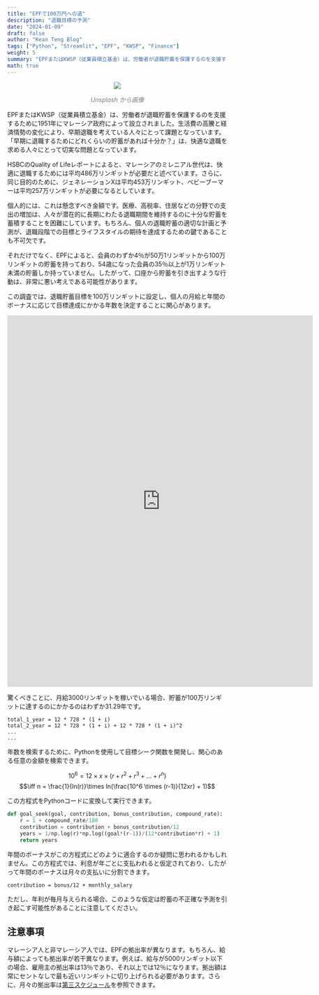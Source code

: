 ```yaml
---
title: "EPFで100万円への道"
description: "退職目標の予測"
date: "2024-01-09"
draft: false
author: "Kean Teng Blog"
tags: ["Python", "Streamlit", "EPF", "KWSP", "Finance"]
weight: 5
summary: "EPFまたはKWSP（従業員積立基金）は、労働者が退職貯蓄を保護するのを支援するために1951年にマレーシア政府によって設立されました。"
math: true
---
```



<center><img src="https://images.unsplash.com/photo-1590283603385-17ffb3a7f29f?q=80&w=1770&auto=format&fit=crop&ixlib=rb-4.0.3&ixid=M3wxMjA3fDB8MHxwaG90by1wYWdlfHx8fGVufDB8fHx8fA%3D%3D"  class = "center"/></center>
<p style="text-align: center; color:grey;"><i>Unsplash から画像</i></p>

EPFまたはKWSP（従業員積立基金）は、労働者が退職貯蓄を保護するのを支援するために1951年にマレーシア政府によって設立されました。生活費の高騰と経済情勢の変化により、早期退職を考えている人々にとって課題となっています。「早期に退職するためにどれくらいの貯蓄があれば十分か？」は、快適な退職を求める人々にとって切実な問題となっています。

HSBCのQuality of Lifeレポートによると、マレーシアのミレニアル世代は、快適に退職するためには平均486万リンギットが必要だと述べています。さらに、同じ目的のために、ジェネレーションXは平均453万リンギット、ベビーブーマーは平均257万リンギットが必要になるとしています。

個人的には、これは懸念すべき金額です。医療、高税率、住居などの分野での支出の増加は、人々が潜在的に長期にわたる退職期間を維持するのに十分な貯蓄を蓄積することを困難にしています。もちろん、個人の退職貯蓄の適切な計画と予測が、退職段階での目標とライフスタイルの期待を達成するための鍵であることも不可欠です。

それだけでなく、EPFによると、会員のわずか4％が50万1リンギットから100万リンギットの貯蓄を持っており、54歳になった会員の35％以上が1万リンギット未満の貯蓄しか持っていません。したがって、口座から貯蓄を引き出すような行動は、非常に悪い考えである可能性があります。

この調査では、退職貯蓄目標を100万リンギットに設定し、個人の月給と年間のボーナスに応じて目標達成にかかる年数を決定することに関心があります。

<iframe
  src="https://jf7sray2rbu8bgclqnvaxu.streamlit.app/?embed=true"
  height="850"
  width="700"
  style="border:none;"
></iframe>

驚くべきことに、月給3000リンギットを稼いでいる場合、貯蓄が100万リンギットに達するのにかかるのはわずか31.29年です。

```
total_1_year = 12 * 728 * (1 + i)
total_2_year = 12 * 728 * (1 + i) + 12 * 728 * (1 + i)^2
...
...
```

年数を検索するために、Pythonを使用して目標シーク関数を開発し、関心のある任意の金額を検索できます。

$$
10^6 = 12 \times x \times (r + r^2 + r^3 + ... + r^n) 
$$
$$\iff n = \frac{1}{ln(r)}\times ln(\frac{10^6 \times (r-1)}{12xr} + 1)$$

この方程式をPythonコードに変換して実行できます。

```py
def goal_seek(goal, contribution, bonus_contribution, compound_rate):
    r = 1 + compound_rate/100
    contribution = contribution + bonus_contribution/12
    years = 1/np.log(r)*np.log((goal*(r-1))/(12*contribution*r) + 1)
    return years
```

年間のボーナスがこの方程式にどのように適合するのか疑問に思われるかもしれません。この方程式では、利息が年ごとに支払われると仮定されており、したがって年間のボーナスは月々の支払いに分割できます。

```
contribution = bonus/12 + monthly_salary
```

ただし、年利が毎月与えられる場合、このような仮定は貯蓄の不正確な予測を引き起こす可能性があることに注意してください。

## 注意事項

マレーシア人と非マレーシア人では、EPFの拠出率が異なります。もちろん、給与額によっても拠出率が若干異なります。例えば、給与が5000リンギット以下の場合、雇用主の拠出率は13％であり、それ以上では12％になります。拠出額は常にセントなしで最も近いリンギットに切り上げられる必要があります。さらに、月々の拠出率は[第三スケジュール](https://www.kwsp.gov.my/documents/20126/140690/Jadual+Ketiga+BI.pdf)を参照できます。